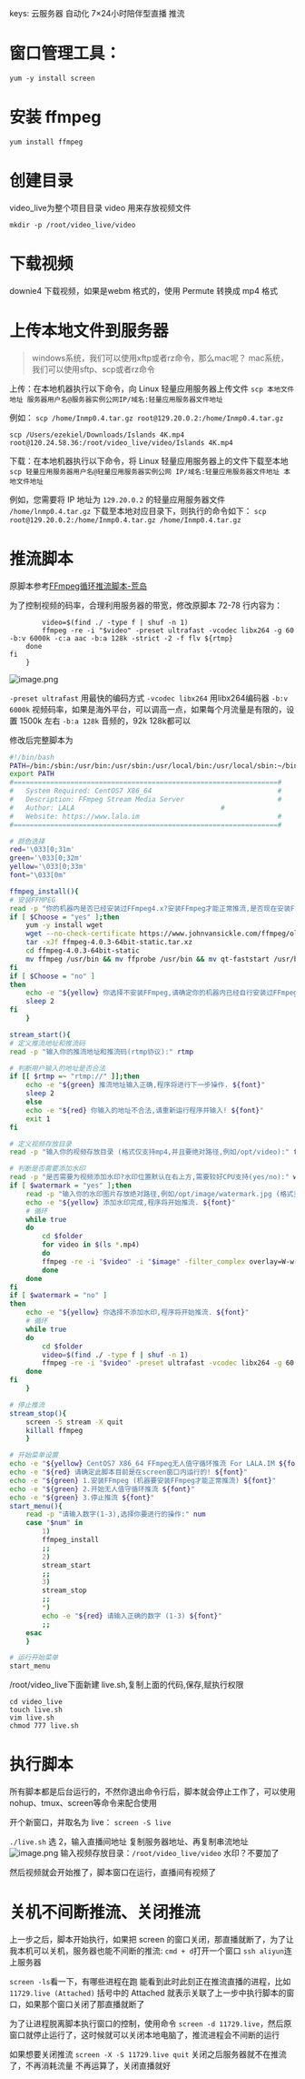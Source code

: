 keys:
云服务器
自动化
7×24小时陪伴型直播
推流



# 窗口管理工具：
`yum -y install screen`

# 安装 ffmpeg
`yum install ffmpeg`

# 创建目录
video_live为整个项目目录
video 用来存放视频文件

`mkdir -p /root/video_live/video`

# 下载视频
downie4 下载视频，如果是webm 格式的，使用 Permute 转换成 mp4 格式

# 上传本地文件到服务器
>windows系统，我们可以使用xftp或者rz命令，那么mac呢？ mac系统，我们可以使用sftp、scp或者rz命令

上传：在本地机器执行以下命令，向 Linux 轻量应用服务器上传文件
`scp 本地文件地址 服务器用户名@服务器实例公网IP/域名:轻量应用服务器文件地址`

例如：
`scp /home/Inmp0.4.tar.gz root@129.20.0.2:/home/Inmp0.4.tar.gz`

`scp /Users/ezekiel/Downloads/Islands 4K.mp4 root@120.24.58.36:/root/video_live/video/Islands 4K.mp4`


下载：在本地机器执行以下命令，将 Linux 轻量应用服务器上的文件下载至本地
`scp 轻量应用服务器用户名@轻量应用服务器实例公网 IP/域名:轻量应用服务器文件地址 本地文件地址 `

例如，您需要将 IP 地址为 `129.20.0.2` 的轻量应用服务器文件 `/home/lnmp0.4.tar.gz` 下载至本地对应目录下，则执行的命令如下：
`scp root@129.20.0.2:/home/Inmp0.4.tar.gz /home/Inmp0.4.tar.gz`

# 推流脚本
原脚本参考[FFmpeg循环推流脚本-荒岛](https://lala.im/4816.html)

为了控制视频的码率，合理利用服务器的带宽，修改原脚本 72-78 行内容为：
```
		video=$(find ./ -type f | shuf -n 1)
  		ffmpeg -re -i "$video" -preset ultrafast -vcodec libx264 -g 60 -b:v 6000k -c:a aac -b:a 128k -strict -2 -f flv ${rtmp}
 	done
fi
 	}
```

![image.png](https://raw.githubusercontent.com/guchaolong/articleImgs/master/202311041441208.png)

`-preset ultrafast` 用最快的编码方式
`-vcodec libx264` 用libx264编码器
`-b:v 6000k` 视频码率，如果是海外平台，可以调高一点，如果每个月流量是有限的，设置 1500k 左右
`-b:a 128k` 音频的，92k 128k都可以


修改后完整脚本为
```bash
#!/bin/bash
PATH=/bin:/sbin:/usr/bin:/usr/sbin:/usr/local/bin:/usr/local/sbin:~/bin
export PATH
#=================================================================#
#   System Required: CentOS7 X86_64                               #
#   Description: FFmpeg Stream Media Server                       #
#   Author: LALA                                    #
#   Website: https://www.lala.im                                  #
#=================================================================#

# 颜色选择
red='\033[0;31m'
green='\033[0;32m'
yellow='\033[0;33m'
font="\033[0m"

ffmpeg_install(){
# 安装FFMPEG
read -p "你的机器内是否已经安装过FFmpeg4.x?安装FFmpeg才能正常推流,是否现在安装FFmpeg?(yes/no):" Choose
if [ $Choose = "yes" ];then
	yum -y install wget
	wget --no-check-certificate https://www.johnvansickle.com/ffmpeg/old-releases/ffmpeg-4.0.3-64bit-static.tar.xz
	tar -xJf ffmpeg-4.0.3-64bit-static.tar.xz
	cd ffmpeg-4.0.3-64bit-static
	mv ffmpeg /usr/bin && mv ffprobe /usr/bin && mv qt-faststart /usr/bin && mv ffmpeg-10bit /usr/bin
fi
if [ $Choose = "no" ]
then
    echo -e "${yellow} 你选择不安装FFmpeg,请确定你的机器内已经自行安装过FFmpeg,否则程序无法正常工作! ${font}"
    sleep 2
fi
	}

stream_start(){
# 定义推流地址和推流码
read -p "输入你的推流地址和推流码(rtmp协议):" rtmp

# 判断用户输入的地址是否合法
if [[ $rtmp =~ "rtmp://" ]];then
	echo -e "${green} 推流地址输入正确,程序将进行下一步操作. ${font}"
  	sleep 2
	else  
  	echo -e "${red} 你输入的地址不合法,请重新运行程序并输入! ${font}"
  	exit 1
fi 

# 定义视频存放目录
read -p "输入你的视频存放目录 (格式仅支持mp4,并且要绝对路径,例如/opt/video):" folder

# 判断是否需要添加水印
read -p "是否需要为视频添加水印?水印位置默认在右上方,需要较好CPU支持(yes/no):" watermark
if [ $watermark = "yes" ];then
	read -p "输入你的水印图片存放绝对路径,例如/opt/image/watermark.jpg (格式支持jpg/png/bmp):" image
	echo -e "${yellow} 添加水印完成,程序将开始推流. ${font}"
	# 循环
	while true
	do
		cd $folder
		for video in $(ls *.mp4)
		do
		ffmpeg -re -i "$video" -i "$image" -filter_complex overlay=W-w-5:5 -c:v libx264 -c:a aac -b:a 192k -strict -2 -f flv ${rtmp}
		done
	done
fi
if [ $watermark = "no" ]
then
    echo -e "${yellow} 你选择不添加水印,程序将开始推流. ${font}"
    # 循环
	while true
	do
		cd $folder
		video=$(find ./ -type f | shuf -n 1)
  		ffmpeg -re -i "$video" -preset ultrafast -vcodec libx264 -g 60 -b:v 6000k -c:a aac -b:a 128k -strict -2 -f flv ${rtmp}
 	done
fi
 	}

# 停止推流
stream_stop(){
	screen -S stream -X quit
	killall ffmpeg
	}

# 开始菜单设置
echo -e "${yellow} CentOS7 X86_64 FFmpeg无人值守循环推流 For LALA.IM ${font}"
echo -e "${red} 请确定此脚本目前是在screen窗口内运行的! ${font}"
echo -e "${green} 1.安装FFmpeg (机器要安装FFmpeg才能正常推流) ${font}"
echo -e "${green} 2.开始无人值守循环推流 ${font}"
echo -e "${green} 3.停止推流 ${font}"
start_menu(){
    read -p "请输入数字(1-3),选择你要进行的操作:" num
    case "$num" in
        1)
        ffmpeg_install
        ;;
        2)
        stream_start
        ;;
        3)
        stream_stop
        ;;
        *)
        echo -e "${red} 请输入正确的数字 (1-3) ${font}"
        ;;
    esac
	}

# 运行开始菜单
start_menu
```

/root/video_live下面新建 live.sh,复制上面的代码,保存,赋执行权限
```
cd video_live
touch live.sh
vim live.sh
chmod 777 live.sh
```

# 执行脚本
所有脚本都是后台运行的，不然你退出命令行后，脚本就会停止工作了，可以使用 nohup、tmux、screen等命令来配合使用

开个新窗口，并取名为 live：
`screen -S live`

`./live.sh`
选 2，输入直播间地址
复制服务器地址、再复制串流地址
![image.png](https://raw.githubusercontent.com/guchaolong/articleImgs/master/202311041408973.png)
输入视频存放目录：`/root/video_live/video`
水印？不要加了

然后视频就会开始推了，脚本窗口在运行，直播间有视频了

# 关机不间断推流、关闭推流
上一步之后，脚本开始执行，如果把 screen 的窗口关闭，那直播就断了，为了让我本机可以关机，服务器也能不间断的推流:
`cmd + d`打开一个窗口
`ssh aliyun`连上服务器

`screen -ls`看一下，有哪些进程在跑
能看到此时此刻正在推流直播的进程，比如 `11729.live (Attached)`
括号中的 Attached 就表示关联了上一步中执行脚本的窗口，如果那个窗口关闭了那直播就断了

为了让进程脱离脚本执行窗口的控制，使用命令 `screen -d 11729.live`，然后原窗口就停止运行了，这时候就可以关闭本地电脑了，推流进程会不间断的运行

如果想要关闭推流
`screen -X -S 11729.live quit`
关闭之后服务器就不在推流了，不再消耗流量 不再运算了，关闭直播就好














